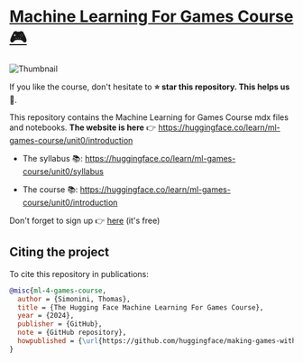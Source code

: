# [Machine Learning For Games Course 🎮](https://huggingface.co/learn/ml-games-course/unit0/introduction)

<img src="https://huggingface.co/datasets/huggingface-ml-4-games-course/course-images/resolve/main/en/unit0/thumbnail.jpg" alt="Thumbnail"/>


If you like the course, don't hesitate to **⭐ star this repository. This helps us 🤗**.


This repository contains the Machine Learning for Games Course mdx files and notebooks. **The website is here** 👉 https://huggingface.co/learn/ml-games-course/unit0/introduction

- The syllabus 📚: https://huggingface.co/learn/ml-games-course/unit0/syllabus

- The course 📚: https://huggingface.co/learn/ml-games-course/unit0/introduction


Don't forget to sign up  👉 [here](http://eepurl.com/iCWDQw) (it's free)



## Citing the project

To cite this repository in publications:

```bibtex
@misc{ml-4-games-course,
  author = {Simonini, Thomas},
  title = {The Hugging Face Machine Learning For Games Course},
  year = {2024},
  publisher = {GitHub},
  note = {GitHub repository},
  howpublished = {\url{https://github.com/huggingface/making-games-with-ai-course}},
}
```
